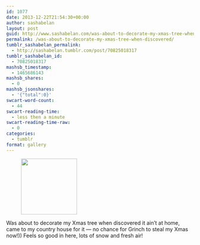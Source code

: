 ```yaml
---
id: 1077
date: 2013-12-22T21:54:30+00:00
author: sashabelan
layout: post
guid: http://www.sashabelan.com/was-about-to-decorate-my-xmas-tree-when-discovered/
permalink: /was-about-to-decorate-my-xmas-tree-when-discovered/
tumblr_sashabelan_permalink:
  - http://sashabelan.tumblr.com/post/70825018317
tumblr_sashabelan_id:
  - 70825018317
mashsb_timestamp:
  - 1465686143
mashsb_shares:
  - 0
mashsb_jsonshares:
  - '{"total":0}'
swcart-word-count:
  - 44
swcart-reading-time:
  - less then a minute
swcart-reading-time-raw:
  - 0
categories:
  - tumblr
format: gallery
---
```

<div id='gallery-552' class='gallery galleryid-1077 gallery-columns-3 gallery-size-thumbnail'>
  <figure class='gallery-item'> 
  
  <div class='gallery-icon landscape'>
    <a href='http://www.sashabelan.ru/was-about-to-decorate-my-xmas-tree-when-discovered/attachment/1078/'><img width="150" height="150" src="http://www.sashabelan.ru/wp-content/uploads/2013/12/tumblr_my8a6uTA7j1qarj97o1_1280-150x150.jpg" class="attachment-thumbnail size-thumbnail" alt="" srcset="http://www.sashabelan.ru/wp-content/uploads/2013/12/tumblr_my8a6uTA7j1qarj97o1_1280-150x150.jpg 150w, http://www.sashabelan.ru/wp-content/uploads/2013/12/tumblr_my8a6uTA7j1qarj97o1_1280-300x300.jpg 300w, http://www.sashabelan.ru/wp-content/uploads/2013/12/tumblr_my8a6uTA7j1qarj97o1_1280-230x230.jpg 230w, http://www.sashabelan.ru/wp-content/uploads/2013/12/tumblr_my8a6uTA7j1qarj97o1_1280-350x350.jpg 350w, http://www.sashabelan.ru/wp-content/uploads/2013/12/tumblr_my8a6uTA7j1qarj97o1_1280.jpg 640w" sizes="(max-width: 150px) 100vw, 150px" /></a>
  </div></figure>
</div>

Was about to decorate my Xmas tree when discovered it ain&rsquo;t at home, came to my country house for it &#8212; no chance for Grinch to steal my Xmas now!)) Feels so good in here, lots of snow and fresh air!